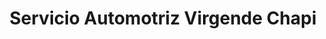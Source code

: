 ---
title: "Servicio Automotriz Virgende Chapi"
url: /santiago-de-surco/servicio-automotriz-virgende-chapi/
shop: Autowerkstatt
---